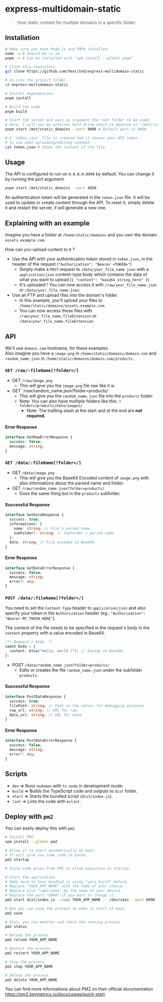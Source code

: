 # express-multidomain-static

> Host static content for multiple domains in a specific folder.

## Installation

```bash
# Make sure you have Node.js and PNPm installed.
node -v # Should be >= 14
pnpm -v # Can be installed with `npm install --global pnpm`

# Clone this repository.
git clone https://github.com/Vexcited/express-multidomain-static

# Go into the project folder.
cd express-multidomain-static

# Install dependencies.
pnpm install

# Build the code.
pnpm build

# Start the server and pass as argument the root folder to be used.
# Here, I will use my external hard drive which is mounted on `/mnt/static_domains`.
pnpm start /mnt/static_domains --port 8090 # Default port is 8090.

# A `token.json` file is created and it stores your API token
# to use when uploading/editing content.
cat token.json # Shows the content of the file.
```

## Usage

The API is configured to run on `0.0.0.0:8090` by default. You can change it by running the port argument.

```bash
pnpm start /mnt/static_domains --port 4050
```

An authentication token will be generated in the `token.json` file. It will be used to update or create content through the API.
To reset it, simply delete it and restart the server, it will generate a new one.

## Explaining with an example

Imagine you have a folder at `/home/static/domains` and you own the domain `assets.example.com`.

How can you upload content to it ?
- Use the API with your authentication token stored in `token.json`, in the header of the request (`"Authorization": "Bearer <TOKEN>"`)
  - Simply make a `POST` request to `/data/your_file_name.json` with a `application/json` content-type body which contains the data of what you want to upload (`{ "content": "base64_string_here" }`).
  - It's uploaded ! You can now access it with `/raw/your_file_name.json` or `/data/your_file_name.json`.
- Use an FTP and upload files into the domain's folder.
  - In this example, you'll upload your files to `/home/static/domains/assets.example.com`.
  - You can now access these files with `/raw/your_file_name.fileExtension` or `/data/your_file_name.fileExtension`.

## API

We'll use `domain.com` hostname, for these examples. \
Also imagine you have a `image.png` in `/home/static/domains/domain.com`
and `random_name.json` in `/home/static/domains/domain.com/products`.

### `GET /raw/:fileName[?folder=/]`

- GET `/raw/image.png`
  - This will give you the `image.png` file raw like it is.
- GET `/raw/random_name.json?folder=products/
  - This will give you the `random_name.json` file into the `products` folder.
  - Note: You can also have multiple folders like this: `?folder=/products/data/images/`
    - Note: The trailling slash at the start and at the end are **not required**.

#### Error Response

```typescript
interface GetRawErrorResponse {
  success: false;
  message: string;
}
```

### `GET /data/:fileName[?folder=/]`

- GET `/data/image.png`
  - This will give you the Base64 Encoded content of `image.png` with also informations about the parsed name and folder.
- GET `/raw/random_name.json?folder=products/`
  - Does the same thing but in the `products` subfolder.

#### Successful Response

```typescript
interface GetDataResponse {
  success: true;
  informations: {
    name: string; // File's parsed name.
    subFolder?: string; // Subfolder's parsed name.
  };
  data: string; // File encoded in Base64.
}
```

#### Error Response

```typescript
interface GetDataErrorResponse {
  success: false;
  message: string;
  error?: any;
}
```
### `POST /data/:fileName[?folder=/]`

You need to set the `Content-Type` header to `application/json` and also specify your token in the `Authorization` header (eg.: `"Authorization": "Bearer MY_TOKEN_HERE"`).

The content of the file needs to be specified in the request's body in the `content` property with a value encoded in Base64. 

```typescript
/** Request's body. */
const body = {
  content: btoa("Hello, world !"); // Encode in Base64.
};
```

- POST `/data/random_name.json?folder=products/`
  - Edits or creates the file `random_name.json` under the subfolder `products`. 

#### Successful Response

```typescript
interface PostDataResponse {
  success: true;
  filePath: string; // Path on the server for debugging purposes.
  raw_url: string; // URL for raw.
  data_url: string; // URL for data.
}
```

#### Error Response

```typescript
interface PostDataErrorResponse {
  success: false;
  message: string;
  error?: any;
}
```

## Scripts

- `dev` => Runs `nodemon` with `ts-node` in development mode.
- `build` => Builds the TypeScript code and outputs to `dist` folder.
- `start` => Starts the bundled script (`dist/index.js`). 
- `lint` => Lints the code with `eslint`.

## Deploy with `pm2`

You can easily deploy this with `pm2`.

```bash
# Install PM2
npm install --global pm2

# Allow it to start automatically at boot.
# It will give you some code to paste.
pm2 startup

# Paste code given from PM2 to allow execution on startup.

# Start the application
# Make sure to have bundled it using "yarn build" before.
# Replace "YOUR_APP_NAME" with the name of your choice.
# Replace also "/dev/sda1" by the name of your device.
# Replace the port "8090" if you want to change it.
pm2 start dist/index.js --name YOUR_APP_NAME -- /dev/sda1 --port 8090

# Now you can save the process to make it start at boot.
pm2 save

# Also, you can monitor and check the running process
pm2 status

# Reload the process
pm2 reload YOUR_APP_NAME

# Restart the process
pm2 restart YOUR_APP_NAME

# Stop the process
pm2 stop YOUR_APP_NAME

# Delete the process
pm2 delete YOUR_APP_NAME
```

You can find more informations about PM2 on their official documentation <https://pm2.keymetrics.io/docs/usage/quick-start>.
